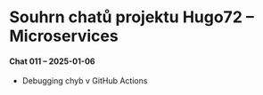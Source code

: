 # Souhrn chatů projektu Hugo72 – Microservices

#### **Chat 011 – 2025-01-06**
- Debugging chyb v GitHub Actions

